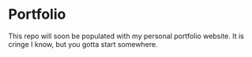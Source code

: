 # Portfolio
This repo will soon be populated with my personal portfolio website. It is cringe I know, but you gotta start somewhere.
